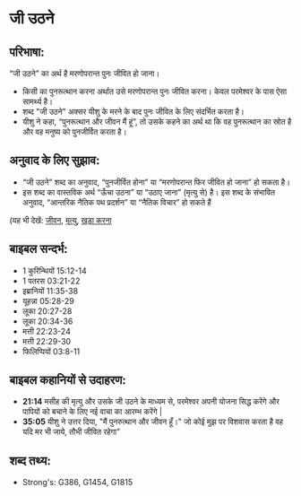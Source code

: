 # जी उठने #

## परिभाषा: ##

“जी उठने” का अर्थ है मरणोपरान्त पुनः जीवित हो जाना।

* किसी का पुनरूत्थान करना अर्थात उसे मरणोपरान्त पुनः जीवित करना। केवल परमेश्वर के पास ऐसा सामर्थ्य है।
* शब्द "जी उठने" अक्सर यीशु के मरने के बाद पुनः जीवित के लिए संदर्भित करता है।
* यीशु ने कहा, “पुनरूत्थान और जीवन मैं हूं”, तो उसके कहने का अर्थ था कि वह पुनरूत्थान का स्रोत है और वह मनुष्य को पुनजीर्वित करता है।

## अनुवाद के लिए सुझाव: ##

* “जी उठने” शब्द का अनुवाद, “पुनजीर्वित होना” या “मरणोपरान्त फिर जीवित हो जाना” हो सकता है।
* इस शब्द का वास्तविक अर्थ “ऊँचा उठना” या “उठाए जाना” (मृत्यु से) है।  इस शब्द के संभावित अनुवाद, “आन्तरिक नैतिक पथ प्रदर्शन” या “नैतिक विचार”  हो सकते हैं

(यह भी देखें: [जीवन](../life.md), [मृत्यु](../death.md), [खड़ा करना](../raise.md)

## बाइबल सन्दर्भ: ##

* 1 कुरिन्थियों 15:12-14
* 1 पतरस 03:21-22
* इब्रानियों 11:35-38
* यूहन्ना 05:28-29
* लूका 20:27-28
* लूका 20:34-36
* मत्ती 22:23-24
* मत्ती 22:29-30
* फिलिप्पियों 03:8-11

## बाइबल कहानियों से उदाहरण: ##

* __21:14__ मसीह की मृत्यु और उसके जी उठने के माध्यम से, परमेश्वर अपनी योजना सिद्ध करेंगे और पापियों को बचाने के लिए नई वाचा का आरम्भ करेंगे |
* __35:05__ यीशु ने उत्तर दिया, "मैं पुनरुत्थान और जीवन हूँ।" जो कोई मुझ पर विशवास करता है वह यदि मर भी जाये, तौभी जीवित रहेगा” 

## शब्द तथ्य: ##

* Strong's: G386, G1454, G1815
